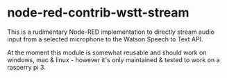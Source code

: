 # node-red-contrib-wstt-stream
This is a rudimentary Node-RED implementation to directly stream audio input from a selected microphone to the Watson Speech to Text API. 

At the moment this module is somewhat reusable and should work on windows, mac & linux - however it's only maintained & tested to work on a rasperry pi 3. 
